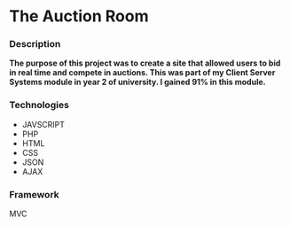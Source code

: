 # The Auction Room
### Description
**The purpose of this project was to create a site that allowed users to bid in real time and compete in auctions.
This was part of my Client Server Systems module in year 2 of university. I gained 91% in this module.** 
### Technologies
- JAVSCRIPT
- PHP
- HTML
- CSS
- JSON
- AJAX
### Framework
MVC
 
